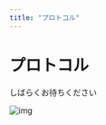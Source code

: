 ```yaml
---
title: "プロトコル"
---
```


# プロトコル

しばらくお待ちください


![img](https://2.bp.blogspot.com/-pHBaFanQWHs/U3gmyLzb5NI/AAAAAAAAgn4/s2ZZ8YzqU3k/s800/job_sakka.png)